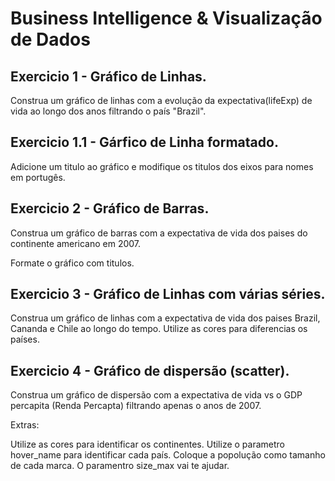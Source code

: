 # Business Intelligence & Visualização de Dados


## Exercicio 1 - Gráfico de Linhas.
Construa um gráfico de linhas com a evolução da expectativa(lifeExp) de vida ao longo dos anos filtrando o país "Brazil".

## Exercicio 1.1 - Gárfico de Linha formatado.
Adicione um titulo ao gráfico e modifique os titulos dos eixos para nomes em portugês.

## Exercicio 2 - Gráfico de Barras.
Construa um gráfico de barras com a expectativa de vida dos paises do continente americano em 2007.

Formate o gráfico com titulos.

## Exercicio 3 - Gráfico de Linhas com várias séries.
Construa um gráfico de linhas com a expectativa de vida dos paises Brazil, Cananda e Chile ao longo do tempo.
Utilize as cores para diferencias os países.

## Exercicio 4 - Gráfico de dispersão (scatter).
Construa um gráfico de dispersão com a expectativa de vida vs o GDP percapita (Renda Percapta) filtrando apenas o anos de 2007.

Extras:

Utilize as cores para identificar os continentes.
Utilize o parametro hover_name para identificar cada país.
Coloque a popolução como tamanho de cada marca. O paramentro size_max vai te ajudar.
